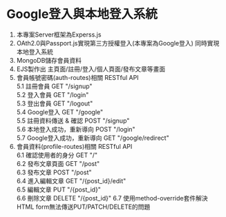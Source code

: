 # Google登入與本地登入系統
1. 本專案Server框架為Experss.js
2. OAth2.0與Passport.js實現第三方授權登入(本專案為Google登入)
同時實現本地登入系統
3. MongoDB儲存會員資料
4. EJS製作出 主頁面/註冊/登入/個人頁面/發布文章等畫面
5. 會員帳號密碼(auth-routes)相關 RESTful API  
   5.1 註冊會員 GET "/signup"  
   5.2 登入會員 GET "/login"  
   5.3 登出會員 GET "/logout"  
   5.4 Google登入 GET "/google"  
   5.5 註冊資料傳送 & 確認 POST "/signup"  
   5.6 本地登入成功，重新導向 POST "/login"  
   5.7 Google登入成功，重新導向 GET "/google/redirect"  
6. 會員資料(profile-routes)相關 RESTful API  
   6.1 確認使用者的身分 GET "/"  
   6.2 發布文章頁面 GET "/post"  
   6.3 發布文章 POST "/post"  
   6.4 進入編輯文章 GET "/{post_id}/edit"  
   6.5 編輯文章 PUT "/{post_id}"  
   6.6 刪除文章 DELETE "/{post_id}"
   6.7 使用method-override套件解決HTML form無法傳送PUT/PATCH/DELETE的問題
